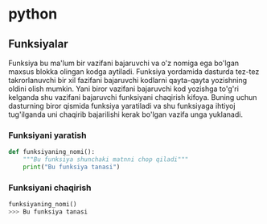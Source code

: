 # python

## Funksiyalar
Funksiya bu ma'lum bir vazifani bajaruvchi va o'z nomiga ega bo'lgan maxsus blokka olingan kodga aytiladi. Funksiya yordamida dasturda tez-tez takrorlanuvchi bir xil fazifani bajaruvchi kodlarni qayta-qayta yozishning oldini olish mumkin. Yani biror vazifani bajaruvchi kod yozishga to'g'ri kelganda shu vazifani bajaruvchi funksiyani chaqirish kifoya. Buning uchun dasturning biror qismida funksiya yaratiladi va shu funksiyaga ihtiyoj tug'ilganda uni chaqirib bajarilishi kerak bo'lgan vazifa unga yuklanadi.

### Funksiyani yaratish
```python
def funksiyaning_nomi():
    """Bu funksiya shunchaki matnni chop qiladi"""
    print("Bu funksiya tanasi")
```
### Funksiyani chaqirish

```python
funksiyaning_nomi()
>>> Bu funksiya tanasi
```
